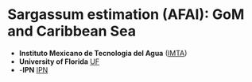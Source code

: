 # 
# Sargassum estimation (AFAI): GoM and Caribbean Sea

- **Instituto Mexicano de Tecnologia del Agua** ([IMTA](https://www.gob.mx/imta))
- **University of Florida** [UF](https://www.ufl.edu/)
- -**IPN** [IPN](https://www.cicimar.ipn.mx/)
